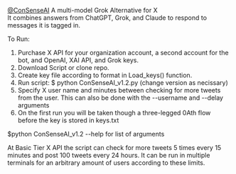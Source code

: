 [@ConSenseAI](https://x.com/ConSenseAI)
A multi-model Grok Alternative for X  
It combines answers from ChatGPT, Grok, and Claude to respond to messages it is tagged in. 

To Run:
1. Purchase X API for your organization account, a second account for the bot, and OpenAI, XAI API, and Grok keys.
3. Download Script or clone repo.
4. Create key file according to format in Load_keys() function.
5. Run script: $ python ConSenseAI_v1.2.py (change version as necissary)
6. Specify X user name and minutes between checking for more tweets from the user. This can also be done with the --username and --delay arguments
7. On the first run you will be taken though a three-legged 0Ath flow before the key is stored in keys.txt 

$python ConSenseAI_v1.2 --help for list of arguments

At Basic Tier X API the script can check for more tweets 5 times every 15 minutes and post 100 tweets every 24 hours. 
It can be run in multiple terminals for an arbitrary amount of users according to these limits.
